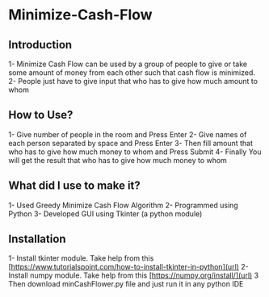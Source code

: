 # Minimize-Cash-Flow
## Introduction
1- Minimize Cash Flow can be used by a group of people to give or take some amount of money from each other such that cash flow is minimized.
2- People just have to give input that who has to give how much amount to whom

## How to Use?
1- Give number of people in the room and Press Enter
2- Give names of each person separated by space and Press Enter
3- Then fill amount that who has to give how much money to whom and Press Submit
4- Finally You will get the result that who has to give how much money to whom

## What did I use to make it?
1- Used Greedy Minimize Cash Flow Algorithm
2- Programmed using Python
3- Developed GUI using Tkinter (a python module)

## Installation
1- Install tkinter module. Take help from this [https://www.tutorialspoint.com/how-to-install-tkinter-in-python](url)
2- Install numpy module. Take help from this [https://numpy.org/install/](url)
3 Then download minCashFlower.py file and just run it in any python IDE
